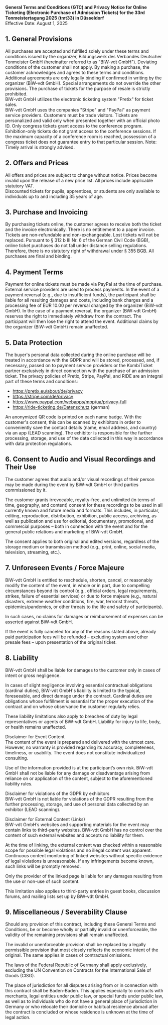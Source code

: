 **General Terms and Conditions (GTC) and Privacy Notice for Online Ticketing (Electronic Purchase of Admission Tickets) for the 33rd Tonmeistertagung 2025 (tmt33) in Düsseldorf**  
Effective Date: August 1, 2025

## 1. General Provisions
All purchases are accepted and fulfilled solely under these terms and conditions issued by the organizer, Bildungswerk des Verbandes Deutscher Tonmeister GmbH (hereinafter referred to as "BiW-vdt GmbH"). Deviating conditions of the customer shall not apply. By making a purchase, the customer acknowledges and agrees to these terms and conditions. Additional agreements are only legally binding if confirmed in writing by the organizer (BiW-vdt GmbH). Special arrangements do not override the other provisions. The purchase of tickets for the purpose of resale is strictly prohibited.  
BiW-vdt GmbH utilizes the electronic ticketing system "Pretix" for ticket sales.  
BiW-vdt GmbH uses the companies "Stripe" and "PayPal" as payment service providers. Customers must be trade visitors. Tickets are personalized and valid only when presented together with an official photo ID. Only congress tickets grant access to the conference program. Exhibition-only tickets do not grant access to the conference sessions. If the maximum capacity of a conference room is reached, possession of a congress ticket does not guarantee entry to that particular session. Note: Timely arrival is strongly advised.

## 2. Offers and Prices
All offers and prices are subject to change without notice. Prices become invalid upon the release of a new price list. All prices include applicable statutory VAT.  
Discounted tickets for pupils, apprentices, or students are only available to individuals up to and including 35 years of age.

## 3. Purchase and Invoicing
By purchasing tickets online, the customer agrees to receive both the ticket and the invoice electronically. There is no entitlement to a paper invoice. Tickets are non-refundable and non-exchangeable. Lost tickets will not be replaced. Pursuant to § 312 b III Nr. 6 of the German Civil Code (BGB), online ticket purchases do not fall under distance selling regulations. Therefore, there is no statutory right of withdrawal under § 355 BGB. All purchases are final and binding.

## 4. Payment Terms
Payment for online tickets must be made via PayPal at the time of purchase. External service providers are used to process payments. In the event of a payment reversal (e.g., due to insufficient funds), the participant shall be liable for all resulting damages and costs, including bank charges and a processing fee of EUR 10.00 per reversal charged by the organizer (BiW-vdt GmbH). In the case of a payment reversal, the organizer (BiW-vdt GmbH) reserves the right to immediately withdraw from the contract. The participant will then lose the right to attend the event. Additional claims by the organizer (BiW-vdt GmbH) remain unaffected.

## 5. Data Protection
The buyer's personal data collected during the online purchase will be treated in accordance with the GDPR and will be stored, processed, and, if necessary, passed on to payment service providers or the KombiTicket partner exclusively in direct connection with the purchase of an admission ticket. The privacy policies of Pretix, Stripe, PayPal, and RIDE are an integral part of these terms and conditions:

+ https://pretix.eu/about/de/privacy
+ https://stripe.com/de/privacy
+ https://www.paypal.com/webapps/mpp/ua/privacy-full
+ https://ride-ticketing.de/Datenschutz (german)

An anonymized QR code is printed on each name badge. With the customer's consent, this can be scanned by exhibitors in order to conveniently save the contact details (name, email address, and country) via an app (LEAD scanning). The exhibitor is responsible for the further processing, storage, and use of the data collected in this way in accordance with data protection regulations.

## 6. Consent to Audio and Visual Recordings and Their Use
The customer agrees that audio and/or visual recordings of their person may be made during the event by BiW-vdt GmbH or third parties commissioned by it.

The customer grants irrevocable, royalty-free, and unlimited (in terms of time, geography, and content) consent for these recordings to be used in all currently known and future media and formats. This includes, in particular, editing, reproduction, distribution, exhibition, public access, archiving, as well as publication and use for editorial, documentary, promotional, and commercial purposes – both in connection with the event and for the general public relations and marketing of BiW-vdt GmbH.

The consent applies to both original and edited versions, regardless of the storage medium or transmission method (e.g., print, online, social media, television, streaming, etc.).

## 7. Unforeseen Events / Force Majeure
BiW-vdt GmbH is entitled to reschedule, shorten, cancel, or reasonably modify the content of the event, in whole or in part, due to compelling circumstances beyond its control (e.g., official orders, legal requirements, strikes, failure of essential services) or due to force majeure (e.g., natural disasters, extreme weather conditions, fire, war, terrorist threats, epidemics/pandemics, or other threats to the life and safety of participants).

In such cases, no claims for damages or reimbursement of expenses can be asserted against BiW-vdt GmbH.

If the event is fully canceled for any of the reasons stated above, already paid participation fees will be refunded – excluding system and other presale fees – upon presentation of the original ticket.

## 8. Liability
BiW-vdt GmbH shall be liable for damages to the customer only in cases of intent or gross negligence.

In cases of slight negligence involving essential contractual obligations (cardinal duties), BiW-vdt GmbH's liability is limited to the typical, foreseeable, and direct damage under the contract. Cardinal duties are obligations whose fulfillment is essential for the proper execution of the contract and on whose observance the customer regularly relies.

These liability limitations also apply to breaches of duty by legal representatives or agents of BiW-vdt GmbH. Liability for injury to life, body, or health remains unaffected.

Disclaimer for Event Content  
The content of the event is prepared and delivered with the utmost care. However, no warranty is provided regarding its accuracy, completeness, timeliness, or usability. The event does not constitute individualized consulting.

Use of the information provided is at the participant’s own risk. BiW-vdt GmbH shall not be liable for any damage or disadvantage arising from reliance on or application of the content, subject to the aforementioned liability rules.

Disclaimer for violations of the GDPR by exhibitors  
BiW-vdt GmbH is not liable for violations of the GDPR resulting from the further processing, storage, and use of personal data collected by an exhibitor (LEAD scanning).

Disclaimer for External Content (Links)  
BiW-vdt GmbH’s websites and supporting materials for the event may contain links to third-party websites. BiW-vdt GmbH has no control over the content of such external websites and accepts no liability for them.

At the time of linking, the external content was checked within a reasonable scope for possible legal violations and no illegal content was apparent. Continuous content monitoring of linked websites without specific evidence of legal violations is unreasonable. If any infringements become known, such links will be promptly removed.

Only the provider of the linked page is liable for any damages resulting from the use or non-use of such content.

This limitation also applies to third-party entries in guest books, discussion forums, and mailing lists set up by BiW-vdt GmbH.

## 9. Miscellaneous / Severability Clause
Should any provision of this contract, including these General Terms and Conditions, be or become wholly or partially invalid or unenforceable, the validity of the remaining provisions shall remain unaffected.

The invalid or unenforceable provision shall be replaced by a legally permissible provision that most closely reflects the economic intent of the original. The same applies in cases of contractual omissions.

The laws of the Federal Republic of Germany shall apply exclusively, excluding the UN Convention on Contracts for the International Sale of Goods (CISG).

The place of jurisdiction for all disputes arising from or in connection with this contract shall be Baden-Baden. This applies especially to contracts with merchants, legal entities under public law, or special funds under public law, as well as to individuals who do not have a general place of jurisdiction in Germany or who relocate their domicile or habitual residence abroad after the contract is concluded or whose residence is unknown at the time of legal action.
